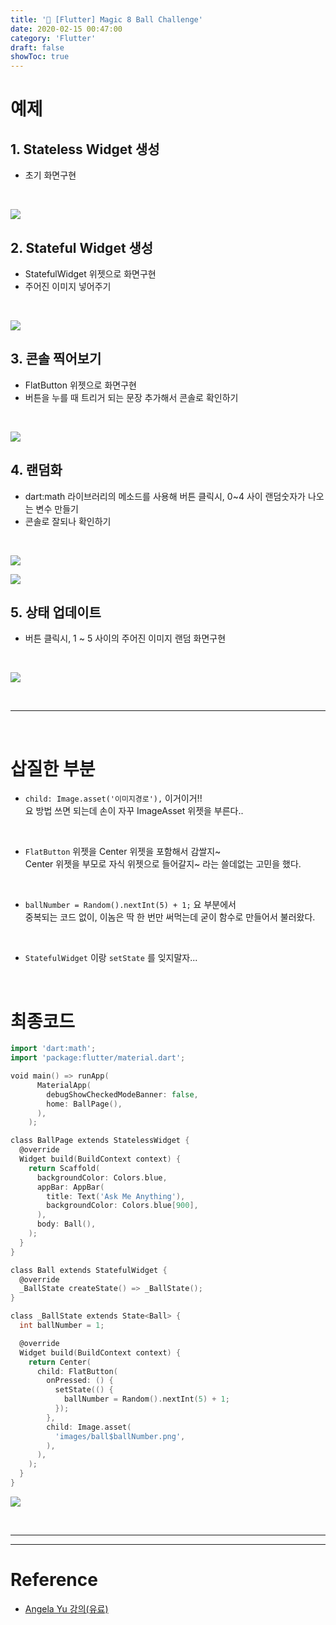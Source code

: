 ```yaml
---
title: '💎 [Flutter] Magic 8 Ball Challenge'
date: 2020-02-15 00:47:00
category: 'Flutter'
draft: false
showToc: true
---
```


# 예제

## 1. Stateless Widget 생성
- 초기 화면구현

<br/>


![](https://images.velog.io/images/chajanee/post/b722fefa-6e6b-4c78-af40-11a1550a8734/1.png)

## 2. Stateful Widget 생성
- StatefulWidget 위젯으로 화면구현
- 주어진 이미지 넣어주기

<br/>


![](https://images.velog.io/images/chajanee/post/c3c2c720-47d8-470b-9dba-f29e9f9f5c47/2.png)

## 3. 콘솔 찍어보기
- FlatButton 위젯으로 화면구현
- 버튼을 누를 때 트리거 되는 문장 추가해서 콘솔로 확인하기
  
<br/>


![](https://images.velog.io/images/chajanee/post/34d03df6-5825-4831-9c93-c5d38a106b4b/3.gif)

## 4. 랜덤화
- dart:math 라이브러리의 메소드를 사용해 버튼 클릭시, 
  0~4 사이 랜덤숫자가 나오는 변수 만들기
- 콘솔로 잘되나 확인하기

<br/>


![](https://images.velog.io/images/chajanee/post/997f4f3f-c0d8-4d4d-94bd-8cc5c7cd9de4/4.png)



![](https://images.velog.io/images/chajanee/post/336f8c87-0a1d-418b-9b11-e2b96edf0006/5.gif)

## 5. 상태 업데이트
- 버튼 클릭시, 1 ~ 5 사이의 주어진 이미지 랜덤 화면구현

<br/>


![](https://images.velog.io/images/chajanee/post/4b450bdf-b606-4b8a-8ce1-272bfc190a83/6.gif)


<br/>

---

<br/>



# 삽질한 부분

- ``child: Image.asset('이미지경로'),`` 이거이거!!  
 요 방법 쓰면 되는데 손이 자꾸 ImageAsset 위젯을 부른다..

<br/>

- ``FlatButton`` 위젯을 Center 위젯을 포함해서 감쌀지~  
 Center 위젯을 부모로 자식 위젯으로 들어갈지~ 라는 쓸데없는 고민을 했다.

 <br/>
 

- ``ballNumber = Random().nextInt(5) + 1;`` 요 부분에서    
 중복되는 코드 없이, 이놈은 딱 한 번만 써먹는데 굳이 함수로 만들어서 불러왔다. 


 <br/>
 

- ``StatefulWidget`` 이랑 ``setState`` 를 잊지말자...


<br/>


# 최종코드

```go
import 'dart:math';
import 'package:flutter/material.dart';

void main() => runApp(
      MaterialApp(
        debugShowCheckedModeBanner: false,
        home: BallPage(),
      ),
    );

class BallPage extends StatelessWidget {
  @override
  Widget build(BuildContext context) {
    return Scaffold(
      backgroundColor: Colors.blue,
      appBar: AppBar(
        title: Text('Ask Me Anything'),
        backgroundColor: Colors.blue[900],
      ),
      body: Ball(),
    );
  }
}

class Ball extends StatefulWidget {
  @override
  _BallState createState() => _BallState();
}

class _BallState extends State<Ball> {
  int ballNumber = 1;

  @override
  Widget build(BuildContext context) {
    return Center(
      child: FlatButton(
        onPressed: () {
          setState(() {
            ballNumber = Random().nextInt(5) + 1;
          });
        },
        child: Image.asset(
          'images/ball$ballNumber.png',
        ),
      ),
    );
  }
}

```


![](https://images.velog.io/images/chajanee/post/e189d0ae-35db-4ff5-afd9-50c0e6a1eeeb/2020-02-15%2000-33-49.2020-02-15%2000_34_27.gif)

<br/>


---
---

# Reference  
- [Angela Yu 강의(유료)](https://www.udemy.com/course/flutter-bootcamp-with-dart/)
